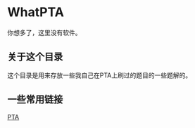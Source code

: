 # WhatPTA

你想多了，这里没有软件。

## 关于这个目录

这个目录是用来存放一些我自己在PTA上刷过的题目的一些题解的。

## 一些常用链接

[PTA](https://pintia.cn/)